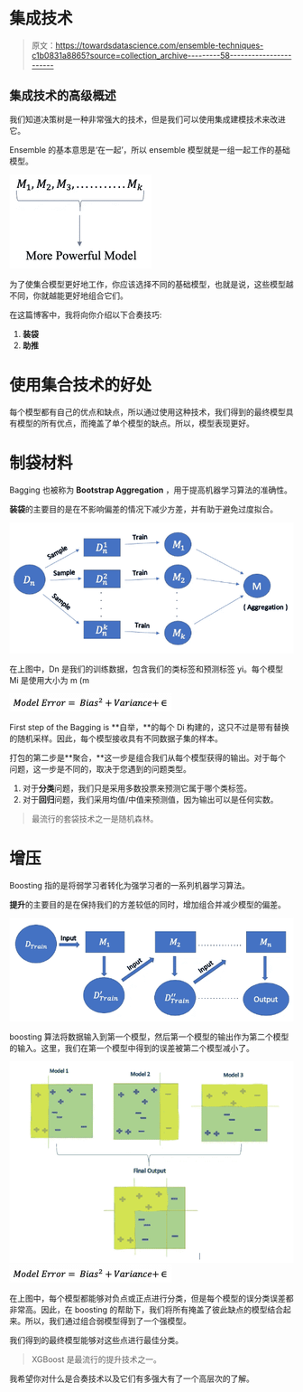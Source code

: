 # 集成技术

> 原文：<https://towardsdatascience.com/ensemble-techniques-c1b0831a8865?source=collection_archive---------58----------------------->

## 集成技术的高级概述

我们知道决策树是一种非常强大的技术，但是我们可以使用集成建模技术来改进它。

Ensemble 的基本意思是‘在一起’，所以 ensemble 模型就是一组一起工作的基础模型。

![](img/02e3cb6a8d2a52693045b08de77656e6.png)

为了使集合模型更好地工作，你应该选择不同的基础模型，也就是说，这些模型越不同，你就越能更好地组合它们。

在这篇博客中，我将向你介绍以下合奏技巧:

1.  **装袋**
2.  **助推**

# 使用集合技术的好处

每个模型都有自己的优点和缺点，所以通过使用这种技术，我们得到的最终模型具有模型的所有优点，而掩盖了单个模型的缺点。所以，模型表现更好。

# 制袋材料

Bagging 也被称为 **Bootstrap Aggregation** ，用于提高机器学习算法的准确性。

**装袋**的主要目的是在不影响偏差的情况下减少方差，并有助于避免过度拟合。

![](img/8bf6dbf6ea64fdbde7c49124028b1105.png)

在上图中，Dn 是我们的训练数据，包含我们的类标签和预测标签 yi。每个模型 Mi 是使用大小为 m (m

![](img/4adddcd7afac5b8b6698d936718ca5e2.png)

First step of the Bagging is **自举，**的每个 Di 构建的，这只不过是带有替换的随机采样。因此，每个模型接收具有不同数据子集的样本。

打包的第二步是**聚合，**这一步是组合我们从每个模型获得的输出。对于每个问题，这一步是不同的，取决于您遇到的问题类型。

1.  对于**分类**问题，我们只是采用多数投票来预测它属于哪个类标签。
2.  对于**回归**问题，我们采用均值/中值来预测值，因为输出可以是任何实数。

> 最流行的套袋技术之一是随机森林。

# **增压**

Boosting 指的是将弱学习者转化为强学习者的一系列机器学习算法。

**提升**的主要目的是在保持我们的方差较低的同时，增加组合并减少模型的偏差。

![](img/03d40e55a2d19649ef35bf8af44b55ba.png)

boosting 算法将数据输入到第一个模型，然后第一个模型的输出作为第二个模型的输入。这里，我们在第一个模型中得到的误差被第二个模型减小了。

![](img/78595eb8c0841308d453fc8990c28fa1.png)![](img/4adddcd7afac5b8b6698d936718ca5e2.png)

在上图中，每个模型都能够对负点或正点进行分类，但是每个模型的误分类误差都非常高。因此，在 boosting 的帮助下，我们将所有掩盖了彼此缺点的模型结合起来。所以，我们通过组合弱模型得到了一个强模型。

我们得到的最终模型能够对这些点进行最佳分类。

> XGBoost 是最流行的提升技术之一。

我希望你对什么是合奏技术以及它们有多强大有了一个高层次的了解。
